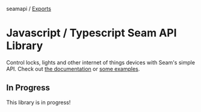 seamapi / [Exports](modules.md)

# Javascript / Typescript Seam API Library

Control locks, lights and other internet of things devices with Seam's simple API. Check out [the documentation](./docs/modules.md) or [some examples](./examples).

## In Progress

This library is in progress!
